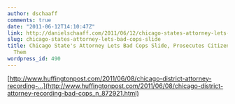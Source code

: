 ```yaml
---
author: dschaaff
comments: true
date: "2011-06-12T14:10:47Z"
link: http://danielschaaff.com/2011/06/12/chicago-states-attorney-lets-bad-cops-slide/
slug: chicago-states-attorney-lets-bad-cops-slide
title: Chicago State's Attorney Lets Bad Cops Slide, Prosecutes Citizens Who Record
  Them
wordpress_id: 490
---
```


[http://www.huffingtonpost.com/2011/06/08/chicago-district-attorney-recording-…](http://www.huffingtonpost.com/2011/06/08/chicago-district-attorney-recording-bad-cops_n_872921.html)
